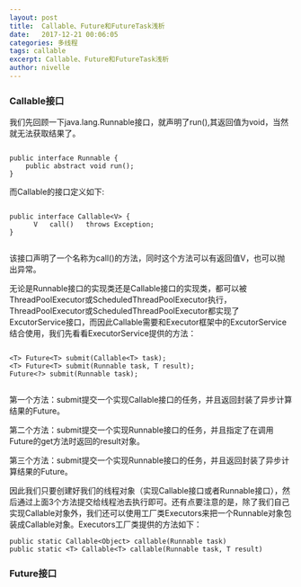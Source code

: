 ```yaml
---
layout: post
title:  Callable、Future和FutureTask浅析
date:   2017-12-21 00:06:05
categories: 多线程
tags: callable
excerpt: Callable、Future和FutureTask浅析
author: nivelle
---
```


### Callable<V>接口

我们先回顾一下java.lang.Runnable接口，就声明了run(),其返回值为void，当然就无法获取结果了。

```

public interface Runnable {  
    public abstract void run();  
}  

```
而Callable的接口定义如下:

```

public interface Callable<V> {   
      V   call()   throws Exception;   
}  


```

该接口声明了一个名称为call()的方法，同时这个方法可以有返回值V，也可以抛出异常。

无论是Runnable接口的实现类还是Callable接口的实现类，都可以被ThreadPoolExecutor或ScheduledThreadPoolExecutor执行，ThreadPoolExecutor或ScheduledThreadPoolExecutor都实现了ExcutorService接口，而因此Callable需要和Executor框架中的ExcutorService结合使用，我们先看看ExecutorService提供的方法：

```

<T> Future<T> submit(Callable<T> task);  
<T> Future<T> submit(Runnable task, T result);  
Future<?> submit(Runnable task);  


```

第一个方法：submit提交一个实现Callable接口的任务，并且返回封装了异步计算结果的Future。

第二个方法：submit提交一个实现Runnable接口的任务，并且指定了在调用Future的get方法时返回的result对象。

第三个方法：submit提交一个实现Runnable接口的任务，并且返回封装了异步计算结果的Future。

因此我们只要创建好我们的线程对象（实现Callable接口或者Runnable接口），然后通过上面3个方法提交给线程池去执行即可。还有点要注意的是，除了我们自己实现Callable对象外，我们还可以使用工厂类Executors来把一个Runnable对象包装成Callable对象。Executors工厂类提供的方法如下：


```
public static Callable<Object> callable(Runnable task)  
public static <T> Callable<T> callable(Runnable task, T result)  

```

### Future<V>接口
